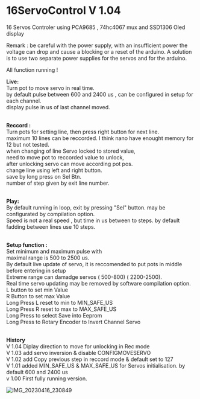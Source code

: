 # 16ServoControl V 1.04 

 16 Servos Controler using PCA9685 , 74hc4067 mux and SSD1306 Oled display

Remark : be careful with the power supply, with an insufficient power the voltage can drop and cause a blocking or a reset of the arduino. A solution is to use two separate power supplies for the servos and for the arduino.<br>

All function running !

**Live:**<br>
Turn pot to move servo in real time.<br>
by default pulse between 600 and 2400 us , can be configured in setup for each channel.<br>
display pulse in us of last channel moved.<br>
<br>

**Reccord :**<br>
Turn pots for setting line, then press right button for next line.<br>
maximum 10 lines can be reccorded. I think nano have enought memory for 12 but not tested.<br>
when changing of line Servo locked to stored value,<br>
need to move pot to reccorded value to unlock,<br>
after unlocking servo can move according pot pos.<br>
change line using left and right button.<br>
save by long press on Sel Btn.<br>
number of step given by exit line number.<br>
<br>

**Play:**<br>
By default running in loop, exit by pressing "Sel" button. may be configurated by compilation option.<br>
Speed is not a real speed , but time in us between to steps. by default fadding between lines use 10 steps.<br>
<br>

**Setup function :**<br>
Set minimum and maximum pulse with <br>
maximal range is 500 to 2500 us.<br>
By default live update of servo, it is reccomended to put pots in middle before entering in setup<br>
Extreme range can damadge servos ( 500-800) ( 2200-2500).<br> 
Real time servo updating may be removed by software compilation option.<br>
 L button to set min Value<br>
 R Button to set max Value<br>
 Long Press L reset to min to MIN_SAFE_US<br>
 Long Press R reset to max to MAX_SAFE_US<br>
 Long Press to select Save into Eeprom<br>
 Long Press to Rotary Encoder to Invert Channel Servo<br>
<br>

**History**<br>
V 1.04 Diplay direction to move for unlocking in Rec mode<br>
V 1.03 add servo inversion & disable CONFIGMOVESERVO<br>
V 1.02 add Copy previous step in reccord mode & default set to 127<br>
V 1.01 added MIN_SAFE_US & MAX_SAFE_US for Servos initialisation. by default 600 and 2400 us<br>
v 1.00 First fully running version.<br>

![IMG_20230416_230849](https://user-images.githubusercontent.com/30392727/232344117-aaa8cbbe-3665-4a22-98f2-86bddc6b18de.jpg)
